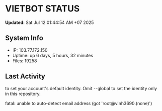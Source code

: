 # VIETBOT STATUS
**Updated**: Sat Jul 12 01:44:54 AM +07 2025

## System Info
- IP: 103.77.172.150
- Uptime: up 6 days, 5 hours, 32 minutes
- Files: 19258

## Last Activity

to set your account's default identity.
Omit --global to set the identity only in this repository.

fatal: unable to auto-detect email address (got 'root@vinh3690.(none)')

